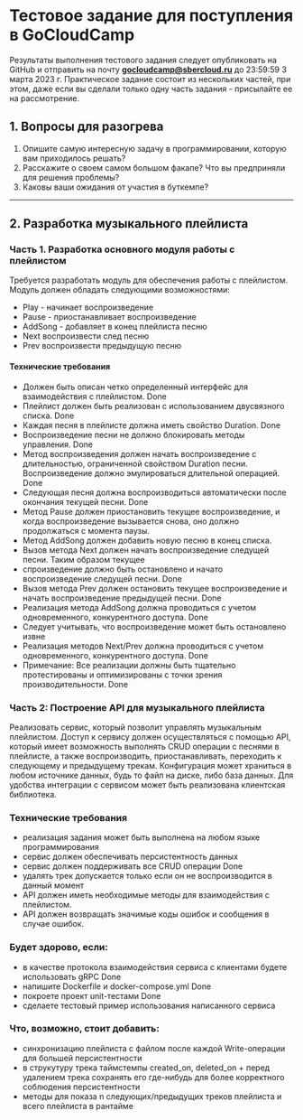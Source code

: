 # Тестовое задание для поступления в GoCloudCamp

Результаты выполнения тестового задания следует опубликовать на GitHub и отправить на почту **gocloudcamp@sbercloud.ru** до 23:59:59 3 марта 2023 г. Практическое задание состоит из нескольких частей, при этом, даже если вы сделали только одну часть задания - присылайте ее на рассмотрение. 

## 1. Вопросы для разогрева

1. Опишите самую интересную задачу в программировании, которую вам приходилось решать?
2. Расскажите о своем самом большом факапе? Что вы предприняли для решения проблемы?
3. Каковы ваши ожидания от участия в буткемпе?

---

## 2. Разработка музыкального плейлиста

### Часть 1. Разработка основного модуля работы с плейлистом

Требуется разработать модуль для обеспечения работы с плейлистом. Модуль должен обладать следующими возможностями:
 - Play - начинает воспроизведение
 - Pause - приостанавливает воспроизведение
 - AddSong - добавляет в конец плейлиста песню
 - Next воспроизвести след песню
 - Prev воспроизвести предыдущую песню

#### Технические требования

 - Должен быть описан четко определенный интерфейс для взаимодействия с плейлистом. Done
 - Плейлист должен быть реализован с использованием двусвязного списка. Done
 - Каждая песня в плейлисте должна иметь свойство Duration. Done
 - Воспроизведение песни не должно блокировать методы управления. Done
 - Метод воспроизведения должен начать воспроизведение с длительностью, ограниченной свойством Duration песни. Воспроизведение должно эмулироваться длительной операцией. Done
 - Следующая песня должна воспроизводиться автоматически после окончания текущей песни. Done
 - Метод Pause должен приостановить текущее воспроизведение, и когда воспроизведение вызывается снова, оно должно продолжаться с момента паузы.
 - Метод AddSong должен добавить новую песню в конец списка.
 - Вызов метода Next должен начать воспроизведение следущей песни. Таким образом текущее
 - спроизведение должно быть остановлено и начато воспроизведение следущей песни. Done
 - Вызов метода Prev должен остановить текущее воспроизведение и начать воспроизведение предыдущей песни. Done
 - Реализация метода AddSong должна проводиться с учетом одновременного, конкурентного доступа. Done
 - Следует учитывать, что воспроизведение может быть остановлено извне 
 - Реализация методов Next/Prev должна проводиться с учетом одновременного, конкурентного доступа. Done
 - Примечание: Все реализации должны быть тщательно протестированы и оптимизированы с точки зрения производительности. Done

### Часть 2: Построение API для музыкального плейлиста

Реализовать сервис, который позволит управлять музыкальным плейлистом. Доступ к сервису должен осуществляться с помощью API, который имеет возможность выполнять CRUD операции с песнями в плейлисте, а также воспроизводить, приостанавливать, переходить к следующему и предыдущему трекам. Конфигурация может храниться в любом источнике данных, будь то файл на диске, либо база данных. Для удобства интеграции с сервисом может быть реализована клиентская библиотека.

### Технические требования

* реализация задания может быть выполнена на любом языке программирования 
* сервис должен обеспечивать персистентность данных 
* сервис должен поддерживать все CRUD операции Done
* удалять трек допускается только если он не воспроизводится в данный момент
* API должен иметь необходимые методы для взаимодействия с плейлистом.
* API должен возвращать значимые коды ошибок и сообщения в случае ошибок.


### Будет здорово, если:
* в качестве протокола взаимодействия сервиса с клиентами будете использовать gRPC Done
* напишите Dockerfile и docker-compose.yml Done
* покроете проект unit-тестами Done
* сделаете тестовый пример использования написанного сервиса

### Что, возможно, стоит добавить:
* синхронизацию плейлиста с файлом после каждой Write-операции для большей персистентности
* в струкутуру трека таймстемпы created_on, deleted_on + перед удалением трека сохранять его где-нибудь для более корректного соблюдения персистентности
* методы для показа n следующих/предыдущих треков плейлиста и всего плейлиста в рантайме